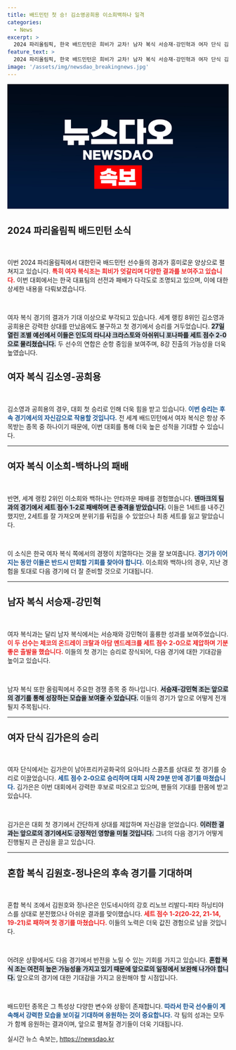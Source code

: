 ```yaml
---
title: 배드민턴 첫 승! 김소영공희용 이소희백하나 일격
categories:
  - News
excerpt: >
  2024 파리올림픽, 한국 배드민턴은 희비가 교차! 남자 복식 서승재-강민혁과 여자 단식 김가은은 승리의 기쁨을 누린 반면, 여자 복식 세계 랭킹 2위 이소희-백하나는 뜻밖의 패배를 경험했다. 배드민턴 금메달의 향방은?
feature_text: >
  2024 파리올림픽, 한국 배드민턴은 희비가 교차! 남자 복식 서승재-강민혁과 여자 단식 김가은은 승리의 기쁨을 누린 반면, 여자 복식 세계 랭킹 2위 이소희-백하나는 뜻밖의 패배를 경험했다. 배드민턴 금메달의 향방은?
image: '/assets/img/newsdao_breakingnews.jpg'
---
```


<p><img src="/assets/img/newsdao_breakingnews.jpg" alt="implanttips 속보" /></p>

<h2 data-ke-size="size26">2024 파리올림픽 배드민턴 소식</h2>

<p data-ke-size="size16">&nbsp;</p>

<p>이번 2024 파리올림픽에서 대한민국 배드민턴 선수들의 경과가 흥미로운 양상으로 펼쳐지고 있습니다. <b><span style="color: #ee2323;">특히 여자 복식조는 희비가 엇갈리며 다양한 결과를 보여주고 있습니다.</span></b> 이번 대회에서는 한국 대표팀의 선전과 패배가 다각도로 조명되고 있으며, 이에 대한 상세한 내용을 다뤄보겠습니다.</p>

<p data-ke-size="size16">&nbsp;</p>

<p>여자 복식 경기의 결과가 기대 이상으로 부각되고 있습니다. 세계 랭킹 8위인 김소영과 공희용은 강력한 상대를 만났음에도 불구하고 첫 경기에서 승리를 거두었습니다. <b><span style="background-color: #21538527;">27일 열린 조별 예선에서 이들은 인도의 타니샤 크라스토와 아쉬위니 포나파를 세트 점수 2-0으로 물리쳤습니다.</span></b> 두 선수의 연합은 순항 중임을 보여주며, 8강 진출의 가능성을 더욱 높였습니다.</p>

<h2 data-ke-size="size26">여자 복식 김소영-공희용</h2>

<p data-ke-size="size16">&nbsp;</p>

<p>김소영과 공희용의 경우, 대회 첫 승리로 인해 더욱 힘을 받고 있습니다. <b><span style="color: #1a5490;">이번 승리는 후속 경기에서의 자신감으로 작용할 것입니다.</span></b> 전 세계 배드민턴에서 여자 복식은 항상 주목받는 종목 중 하나이기 때문에, 이번 대회를 통해 더욱 높은 성적을 기대할 수 있습니다.</p>

<hr>

<h2 data-ke-size="size26">여자 복식 이소희-백하나의 패배</h2>

<p data-ke-size="size16">&nbsp;</p>

<p>반면, 세계 랭킹 2위인 이소희와 백하나는 안타까운 패배를 경험했습니다. <b><span style="background-color: #21538527;">덴마크의 팀과의 경기에서 세트 점수 1-2로 패배하며 큰 충격을 받았습니다.</span></b> 이들은 1세트를 내주긴 했지만, 2세트를 잘 가져오며 분위기를 뒤집을 수 있었으나 최종 세트를 잃고 말았습니다.</p>

<p data-ke-size="size16">&nbsp;</p>

<p>이 소식은 한국 여자 복식 쪽에서의 경쟁이 치열하다는 것을 잘 보여줍니다. <b><span style="color: #1a5490;">경기가 이어지는 동안 이들은 반드시 만회할 기회를 찾아야 합니다.</span></b> 이소희와 백하나의 경우, 지난 경험을 토대로 다음 경기에 더 잘 준비할 것으로 기대됩니다.</p>

<hr>

<h2 data-ke-size="size26">남자 복식 서승재-강민혁</h2>

<p data-ke-size="size16">&nbsp;</p>

<p>여자 복식과는 달리 남자 복식에서는 서승재와 강민혁이 훌륭한 성과를 보여주었습니다. <b><span style="color: #ee2323;">이 두 선수는 체코의 온드레이 크랄과 아담 멘드레크를 세트 점수 2-0으로 제압하며 기분 좋은 출발을 했습니다.</span></b> 이들의 첫 경기는 승리로 장식되어, 다음 경기에 대한 기대감을 높이고 있습니다.</p>

<p data-ke-size="size16">&nbsp;</p>

<p>남자 복식 또한 올림픽에서 주요한 경쟁 종목 중 하나입니다. <b><span style="background-color: #21538527;">서승재-강민혁 조는 앞으로의 경기를 통해 성장하는 모습을 보여줄 수 있습니다.</span></b> 이들의 경기가 앞으로 어떻게 전개될지 주목됩니다.</p>

<hr>

<h2 data-ke-size="size26">여자 단식 김가은의 승리</h2>

<p data-ke-size="size16">&nbsp;</p>

<p>여자 단식에서는 김가은이 남아프리카공화국의 요아니타 스콜츠를 상대로 첫 경기를 승리로 이끌었습니다. <b><span style="color: #1a5490;">세트 점수 2-0으로 승리하며 대회 시작 29분 만에 경기를 마쳤습니다.</span></b> 김가은은 이번 대회에서 강력한 후보로 떠오르고 있으며, 팬들의 기대를 한몸에 받고 있습니다.</p>

<p data-ke-size="size16">&nbsp;</p>

<p>김가은은 대회 첫 경기에서 간단하게 상대를 제압하며 자신감을 얻었습니다. <b><span style="background-color: #21538527;">이러한 결과는 앞으로의 경기에서도 긍정적인 영향을 미칠 것입니다.</span></b> 그녀의 다음 경기가 어떻게 진행될지 큰 관심을 끌고 있습니다.</p>

<hr>

<h2 data-ke-size="size26">혼합 복식 김원호-정나은의 후속 경기를 기대하며</h2>

<p data-ke-size="size16">&nbsp;</p>

<p>혼합 복식 조에서 김원호와 정나은은 인도네시아의 강호 리노브 리발디-피타 하닝티야스를 상대로 분전했으나 아쉬운 결과를 맞이했습니다. <b><span style="color: #ee2323;">세트 점수 1-2(20-22, 21-14, 19-21)로 패하며 첫 경기를 마쳤습니다.</span></b> 이들의 노력은 더욱 값진 경험으로 남을 것입니다.</p>

<p data-ke-size="size16">&nbsp;</p>

<p>어려운 상황에서도 다음 경기에서 반전을 노릴 수 있는 기회를 가지고 있습니다. <b><span style="background-color: #21538527;">혼합 복식 조는 여전히 높은 가능성을 가지고 있기 때문에 앞으로의 일정에서 보완해 나가야 합니다.</span></b> 앞으로의 경기에 대한 기대감을 가지고 응원해야 할 시점입니다.</p>

<p data-ke-size="size16">&nbsp;</p> 

<p>배드민턴 종목은 그 특성상 다양한 변수와 상황이 존재합니다. <b><span style="color: #1a5490;">따라서 한국 선수들이 계속해서 강력한 모습을 보이길 기대하며 응원하는 것이 중요합니다.</span></b> 각 팀의 성과는 모두가 함께 응원하는 결과이며, 앞으로 펼쳐질 경기들이 더욱 기대됩니다.</p>
실시간 뉴스 속보는, <a href="https://newsdao.kr" rel="dofollow">https://newsdao.kr</a>


